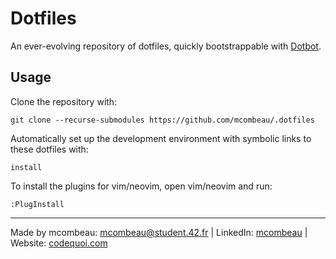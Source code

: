 # Dotfiles

An ever-evolving repository of dotfiles, quickly bootstrappable with [Dotbot](anishathalye/dotbot).

## Usage

Clone the repository with:

```shell
git clone --recurse-submodules https://github.com/mcombeau/.dotfiles
```

Automatically set up the development environment with symbolic links to these dotfiles with:

```shell
install
```

To install the plugins for vim/neovim, open vim/neovim and run:

```vim
:PlugInstall
```

---                                      
Made by mcombeau: mcombeau@student.42.fr | LinkedIn: [mcombeau](https://www.linkedin.com/in/mia-combeau-86653420b/) | Website: [codequoi.com](https://www.codequoi.com)
